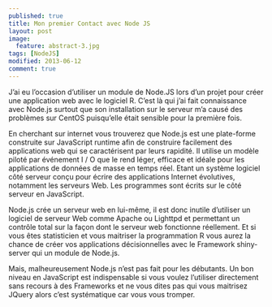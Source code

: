 ```yaml
---
published: true
title: Mon premier Contact avec Node JS 
layout: post
image: 
  feature: abstract-3.jpg
tags: [NodeJS] 
modified: 2013-06-12 
comment: true
---
```


J’ai eu l’occasion d’utiliser un module de Node.JS lors d’un projet pour créer une application web avec le logiciel R. C’est là qui j’ai fait connaissance avec Node.js surtout que son installation sur le serveur m’a causé des problèmes sur CentOS  puisqu’elle était sensible pour la première fois.

En cherchant sur internet vous trouverez que Node.js est une plate-forme construite sur JavaScript runtime afin de construire facilement des applications web qui se caractérisent par leurs rapidité. Il utilise un modèle piloté par événement I / O que le rend léger, efficace et idéale pour les applications de données de masse en temps réel. Etant un système logiciel côté serveur conçu pour écrire des applications Internet évolutives, notamment les serveurs Web. Les programmes sont écrits sur le côté serveur en JavaScript.

Node.js crée un serveur web en lui-même, il est donc inutile d’utiliser un logiciel de serveur Web comme Apache ou Lighttpd et permettant un contrôle total sur la façon dont le serveur web fonctionne réellement. Et si vous êtes statisticien et vous maitriser la programmation R vous aurez la chance de créer vos applications décisionnelles avec le Framework shiny-server qui un module de Node.js.

Mais, malheureusement  Node.js n’est pas fait pour les débutants. Un bon niveau en JavaScript est indispensable si vous voulez l’utiliser directement sans recours à des Frameworks et ne vous dites pas qui vous maitrisez JQuery alors c’est systématique car vous vous tromper.
